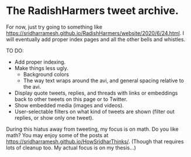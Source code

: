 
# The RadishHarmers tweet archive.

For now, just try going to something like <https://sridharramesh.github.io/RadishHarmers/website/2020/6/24.html>. I will eventually add proper index pages and all the other bells and whistles.

TO DO:
* Add proper indexing.
* Make things less ugly.
  * Background colors
  * The way text wraps around the avi, and general spacing relative to the avi.
* Display quote tweets, replies, and threads with links or embeddings back to other tweets on this page or to Twitter.
* Show embedded media (images and videos).
* User-selectable filters on what kind of tweets are shown (filter out replies, or show only one tweet).

During this hiatus away from tweeting, my focus is on math. Do you like math? You may enjoy some of the posts at <https://sridharramesh.github.io/HowSridharThinks/>. (Though that requires lots of cleanup too. My actual focus is on my thesis...)